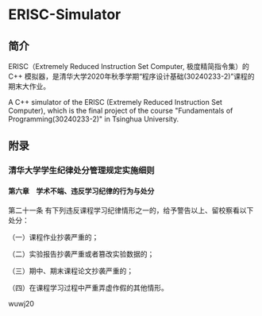 # ERISC-Simulator

## 简介

ERISC（Extremely Reduced Instruction Set Computer, 极度精简指令集）的 C++ 模拟器，是清华大学2020年秋季学期“程序设计基础(30240233-2)”课程的期末大作业。

A C++ simulator of the ERISC (Extremely Reduced Instruction Set Computer), which is the final project of the course "Fundamentals of Programming(30240233-2)" in Tsinghua University.

## 附录

### 清华大学学生纪律处分管理规定实施细则

#### 第六章　学术不端、违反学习纪律的行为与处分

第二十一条 有下列违反课程学习纪律情形之一的，给予警告以上、留校察看以下处分：

（一）课程作业抄袭严重的；

（二）实验报告抄袭严重或者篡改实验数据的；

（三）期中、期末课程论文抄袭严重的；

（四）在课程学习过程中严重弄虚作假的其他情形。

wuwj20